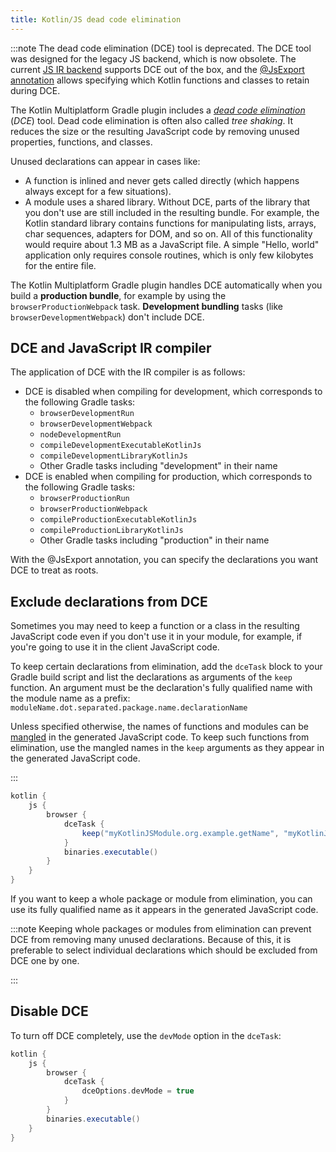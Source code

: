 ```yaml
---
title: Kotlin/JS dead code elimination
---
```

:::note
The dead code elimination (DCE) tool is deprecated. The DCE tool was designed for the legacy JS backend, which is now obsolete. The current 
[JS IR backend](#dce-and-javascript-ir-compiler) supports DCE out of the box, and the [@JsExport annotation](https://kotlinlang.org/api/latest/jvm/stdlib/kotlin.js/-js-export/) 
allows specifying which Kotlin functions and classes to retain during DCE.



The Kotlin Multiplatform Gradle plugin includes a _[dead code elimination](https://wikipedia.org/wiki/Dead_code_elimination)_ (_DCE_) tool.
Dead code elimination is often also called _tree shaking_. It reduces the size or the resulting JavaScript code by
removing unused properties, functions, and classes.

Unused declarations can appear in cases like:

* A function is inlined and never gets called directly (which happens always except for a few situations).
* A module uses a shared library. Without DCE, parts of the library that you don't use are still included in the resulting bundle.
  For example, the Kotlin standard library contains functions for manipulating lists, arrays, char sequences,
  adapters for DOM, and so on. All of this functionality would require about 1.3 MB as a JavaScript file. A simple 
  "Hello, world" application only requires console routines, which is only few kilobytes for the entire file.

The Kotlin Multiplatform Gradle plugin handles DCE automatically when you build a **production bundle**, for example by using the
`browserProductionWebpack` task. **Development bundling** tasks (like `browserDevelopmentWebpack`) don't include DCE.

## DCE and JavaScript IR compiler

The application of DCE with the IR compiler is as follows:

* DCE is disabled when compiling for development, which corresponds to the following Gradle tasks:
  * `browserDevelopmentRun`
  * `browserDevelopmentWebpack`
  * `nodeDevelopmentRun`
  * `compileDevelopmentExecutableKotlinJs`
  * `compileDevelopmentLibraryKotlinJs`
  * Other Gradle tasks including "development" in their name
* DCE is enabled when compiling for production, which corresponds to the following Gradle tasks:
  * `browserProductionRun`
  * `browserProductionWebpack`
  * `compileProductionExecutableKotlinJs`
  * `compileProductionLibraryKotlinJs`
  * Other Gradle tasks including "production" in their name

With the @JsExport annotation, you can specify the declarations you want DCE to treat as roots.

## Exclude declarations from DCE

Sometimes you may need to keep a function or a class in the resulting JavaScript code even if you don't use it in your module,
for example, if you're going to use it in the client JavaScript code.

To keep certain declarations from elimination, add the `dceTask` block to your Gradle build script and
list the declarations as arguments of the `keep` function. An argument must be the declaration's fully qualified name
with the module name as a prefix: `moduleName.dot.separated.package.name.declarationName`

Unless specified otherwise, the names of functions and modules can be [mangled](js-to-kotlin-interop.md#jsname-annotation)
in the generated JavaScript code. To keep such functions from elimination, use the mangled names in the `keep` arguments
as they appear in the generated JavaScript code.

:::

```groovy
kotlin {
    js {
        browser {
            dceTask {
                keep("myKotlinJSModule.org.example.getName", "myKotlinJSModule.org.example.User" )
            }
            binaries.executable()
        }
    }
}
```

If you want to keep a whole package or module from elimination, you can use its fully qualified name as it appears in the
generated JavaScript code.

:::note
Keeping whole packages or modules from elimination can prevent DCE from removing many unused declarations. Because of
this, it is preferable to select individual declarations which should be excluded from DCE one by one.

:::

## Disable DCE

To turn off DCE completely, use the `devMode` option in the `dceTask`:

```groovy
kotlin {
    js {
        browser {
            dceTask {
                dceOptions.devMode = true
            }
        }
        binaries.executable()
    }
}
```